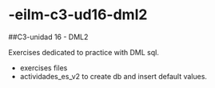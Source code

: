 # -eilm-c3-ud16-dml2
##C3-unidad 16 - DML2

Exercises dedicated to practice with DML sql.

- exercises files
- actividades_es_v2 to create db and insert default values.
